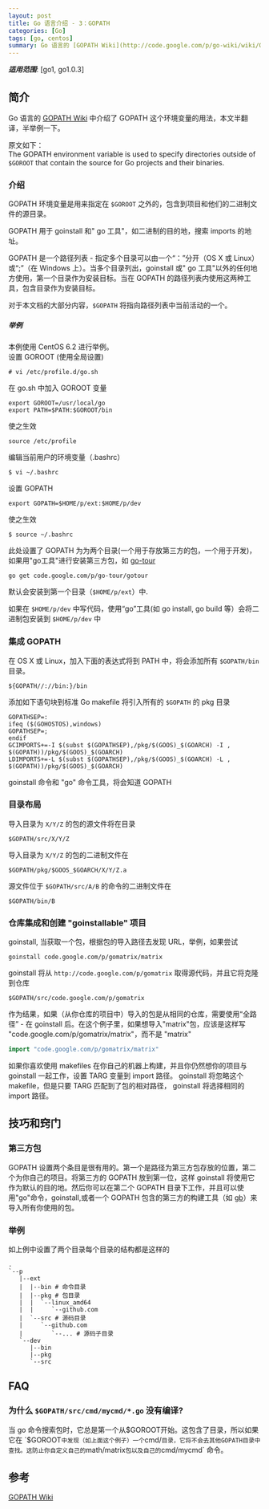 ```yaml
---
layout: post
title: Go 语言介绍 - 3：GOPATH
categories: [Go]
tags: [go, centos]
summary: Go 语言的 [GOPATH Wiki](http://code.google.com/p/go-wiki/wiki/GOPATH) 中介绍了 GOPATH 这个环境变量的用法，本文半翻译，半举例一下。
---
```


***适用范围***: [go1, go1.0.3]

## 简介
Go 语言的 [GOPATH Wiki](http://code.google.com/p/go-wiki/wiki/GOPATH) 中介绍了 GOPATH 这个环境变量的用法，本文半翻译，半举例一下。

原文如下：  
The GOPATH environment variable is used to specify directories outside of `$GOROOT` that contain the source for Go projects and their binaries.

### 介绍

GOPATH 环境变量是用来指定在 `$GOROOT` 之外的，包含到项目和他们的二进制文件的源目录。

GOPATH 用于 goinstall 和" go 工具"，如二进制的目的地，搜索 imports 的地址。

GOPATH 是一个路径列表 - 指定多个目录可以由一个“：”分开（OS X 或 Linux）或“;”（在 Windows 上）。当多个目录列出，goinstall 或" go 工具"以外的任何地方使用，第一个目录作为安装目标。当在 GOPATH 的路径列表内使用这两种工具，包含目录作为安装目标。

对于本文档的大部分内容，`$GOPATH` 将指向路径列表中当前活动的一个。

##### 举例
本例使用 CentOS 6.2 进行举例。  
设置 GOROOT (使用全局设置)

```terminal
# vi /etc/profile.d/go.sh
```

在 go.sh 中加入 GOROOT 变量

```shell
export GOROOT=/usr/local/go
export PATH=$PATH:$GOROOT/bin
```

使之生效

```terminal
source /etc/profile
```

编辑当前用户的环境变量（.bashrc）

```terminal
$ vi ~/.bashrc
```

设置 GOPATH

```shell
export GOPATH=$HOME/p/ext:$HOME/p/dev
```

使之生效

```terminal
$ source ~/.bashrc
```

此处设置了 GOPATH 为为两个目录(一个用于存放第三方的包，一个用于开发)，如果用"go工具"进行安装第三方包，如 [go-tour](http://code.google.com/p/go-tour/)

```terminal
go get code.google.com/p/go-tour/gotour
```

默认会安装到第一个目录（`$HOME/p/ext`）中.

如果在 `$HOME/p/dev` 中写代码，使用“go”工具(如 go install, go build 等）会将二进制包安装到 `$HOME/p/dev` 中

### 集成 GOPATH
在 OS X 或 Linux，加入下面的表达式将到 PATH 中，将会添加所有 `$GOPATH/bin` 目录。

```
${GOPATH//://bin:}/bin
```

添加如下语句块到标准 Go makefile 将引入所有的 `$GOPATH` 的 pkg 目录

```
GOPATHSEP=:
ifeq ($(GOHOSTOS),windows)
GOPATHSEP=;
endif
GCIMPORTS+=-I $(subst $(GOPATHSEP),/pkg/$(GOOS)_$(GOARCH) -I , $(GOPATH))/pkg/$(GOOS)_$(GOARCH)
LDIMPORTS+=-L $(subst $(GOPATHSEP),/pkg/$(GOOS)_$(GOARCH) -L , $(GOPATH))/pkg/$(GOOS)_$(GOARCH)
```

goinstall 命令和 "go" 命令工具，将会知道 GOPATH

### 目录布局
导入目录为 `X/Y/Z` 的包的源文件将在目录

```
$GOPATH/src/X/Y/Z
```

导入目录为 `X/Y/Z` 的包的二进制文件在

```
$GOPATH/pkg/$GOOS_$GOARCH/X/Y/Z.a
```

源文件位于 `$GOPATH/src/A/B` 的命令的二进制文件在

```
$GOPATH/bin/B
```

### 仓库集成和创建 "goinstallable" 项目
goinstall, 当获取一个包，根据包的导入路径去发现 URL，举例，如果尝试

```terminal
goinstall code.google.com/p/gomatrix/matrix
```

goinstall 将从 `http://code.google.com/p/gomatrix` 取得源代码，并且它将克隆到仓库

```
$GOPATH/src/code.google.com/p/gomatrix
```

作为结果，如果（从你仓库的项目中）导入的包是从相同的仓库，需要使用“全路径” - 在 goinstall 后。在这个例子里，如果想导入"matrix"包，应该是这样写 "code.google.com/p/gomatrix/matrix"，而不是 "matrix"

```go
import "code.google.com/p/gomatrix/matrix"
```

如果你喜欢使用 makefiles 在你自己的机器上构建，并且你仍然想你的项目与 goinstall 一起工作，设置 TARG 变量到 import 路径。 goinstall 将忽略这个 makefile，但是只要 TARG 匹配到了包的相对路径， goinstall 将选择相同的 import 路径。

## 技巧和窍门

### 第三方包
GOPATH 设置两个条目是很有用的。第一个是路径为第三方包存放的位置，第二个为你自己的项目。将第三方的 GOPATH 放到第一位，这样 goinstall 将使用它作为默认的目的地。然后你可以在第二个 GOPATH 目录下工作，并且可以使用"go"命令，goinstall,或者一个 GOPATH 包含的第三方的构建工具（如 [gb](http://code.google.com/p/go-gb)）来导入所有你使用的包。
### 举例
如上例中设置了两个目录每个目录的结构都是这样的

    .
    `--p
       |--ext
       |  |--bin # 命令目录
       |  |--pkg # 包目录
       |  |  `--linux_amd64
       |  |     `--github.com 
       |  `--src # 源码目录
       |     `--github.com 
       |        `--... # 源码子目录
       `--dev
          |--bin
          |--pkg
          `--src
    
## FAQ

### 为什么 `$GOPATH/src/cmd/mycmd/*.go` 没有编译?
当 go 命令搜索包时，它总是第一个从$GOROOT开始。这包含了目录，所以如果它在 `$GOROOT` 中发现（如上面这个例子）一个 `cmd/` 目录，它将不会去其他GOPATH目录中查找。这防止你自定义自己的 `math/matrix` 包以及自己的 `cmd/mycmd` 命令。

## 参考
[GOPATH Wiki](http://code.google.com/p/go-wiki/wiki/GOPATH)

